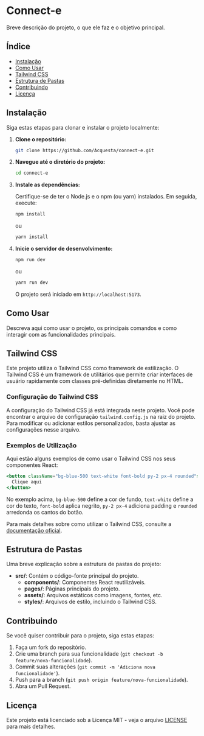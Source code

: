 
# Connect-e

Breve descrição do projeto, o que ele faz e o objetivo principal.

## Índice

- [Instalação](#instalação)
- [Como Usar](#como-usar)
- [Tailwind CSS](#tailwind-css)
- [Estrutura de Pastas](#estrutura-de-pastas)
- [Contribuindo](#contribuindo)
- [Licença](#licença)

## Instalação

Siga estas etapas para clonar e instalar o projeto localmente:

1. **Clone o repositório:**

   ```bash
   git clone https://github.com/Acquesta/connect-e.git
   ```

2. **Navegue até o diretório do projeto:**

   ```bash
   cd connect-e
   ```

3. **Instale as dependências:**

   Certifique-se de ter o Node.js e o npm (ou yarn) instalados. Em seguida, execute:

   ```bash
   npm install
   ```

   ou

   ```bash
   yarn install
   ```

4. **Inicie o servidor de desenvolvimento:**

   ```bash
   npm run dev
   ```

   ou

   ```bash
   yarn run dev
   ```

   O projeto será iniciado em `http://localhost:5173`.

## Como Usar

Descreva aqui como usar o projeto, os principais comandos e como interagir com as funcionalidades principais.

## Tailwind CSS

Este projeto utiliza o Tailwind CSS como framework de estilização. O Tailwind CSS é um framework de utilitários que permite criar interfaces de usuário rapidamente com classes pré-definidas diretamente no HTML.

### Configuração do Tailwind CSS

A configuração do Tailwind CSS já está integrada neste projeto. Você pode encontrar o arquivo de configuração `tailwind.config.js` na raiz do projeto. Para modificar ou adicionar estilos personalizados, basta ajustar as configurações nesse arquivo.

### Exemplos de Utilização

Aqui estão alguns exemplos de como usar o Tailwind CSS nos seus componentes React:

```jsx
<button className="bg-blue-500 text-white font-bold py-2 px-4 rounded">
  Clique aqui
</button>
```

No exemplo acima, `bg-blue-500` define a cor de fundo, `text-white` define a cor do texto, `font-bold` aplica negrito, `py-2 px-4` adiciona padding e `rounded` arredonda os cantos do botão.

Para mais detalhes sobre como utilizar o Tailwind CSS, consulte a [documentação oficial](https://tailwindcss.com/docs).

## Estrutura de Pastas

Uma breve explicação sobre a estrutura de pastas do projeto:

- **src/**: Contém o código-fonte principal do projeto.
  - **components/**: Componentes React reutilizáveis.
  - **pages/**: Páginas principais do projeto.
  - **assets/**: Arquivos estáticos como imagens, fontes, etc.
  - **styles/**: Arquivos de estilo, incluindo o Tailwind CSS.

## Contribuindo

Se você quiser contribuir para o projeto, siga estas etapas:

1. Faça um fork do repositório.
2. Crie uma branch para sua funcionalidade (`git checkout -b feature/nova-funcionalidade`).
3. Commit suas alterações (`git commit -m 'Adiciona nova funcionalidade'`).
4. Push para a branch (`git push origin feature/nova-funcionalidade`).
5. Abra um Pull Request.

## Licença

Este projeto está licenciado sob a Licença MIT - veja o arquivo [LICENSE](LICENSE) para mais detalhes.
